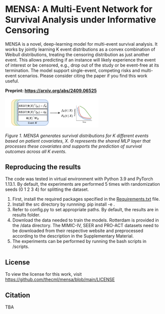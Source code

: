 # MENSA: A Multi-Event Network for Survival Analysis under Informative Censoring

MENSA is a novel, deep-learning model for multi-event survival analysis. It works by jointly learning K event distributions as a convex combination of Weibull distributions, treating the censoring distribution as just another event. This allows predicting if an instance will likely experience the event of interest or be censored, e.g., drop out of the study or be event-free at its termination. The model support single-event, competing risks and multi-event scenarios. Please consider citing the paper if you find this work useful.

<b>Preprint: https://arxiv.org/abs/2409.06525</b>

<p align="left"><img src="https://github.com/thecml/mensa/blob/main/mensa.png" width="60%" height="60%">
  
*Figure 1. MENSA generates survival distributions for K different events based on patient covariates, X. Θ represents the shared MLP layer that processes these covariates and
supports the prediction of survival outcomes across all K events.*

Reproducing the results
--------
The code was tested in virtual environment with Python 3.9 and PyTorch 1.13.1.
By default, the experiments are performed 5 times with randomization seeds (0 1 2 3 4) for splitting the dataset.

1. First, install the required packages specified in the [Requirements.txt](https://github.com/thecml/mensa/blob/main/requirements.txt) file.
2. Install the src directory by runnning: pip install -e .
3. Refer to config.py to set appropriate paths. By default, the results are in results folder.
4. Download the data needed to train the models. Rotterdam is provided in the /data directory. The MIMIC-IV,
SEER and PRO-ACT datasets need to be downloaded from their respective website and preprocessed according to the
description in the Supplementary Material.
5. The experiments can be performed by running the bash scripts in /scripts.

License
--------
To view the license for this work, visit https://github.com/thecml/mensa/blob/main/LICENSE

Citation
--------
TBA
